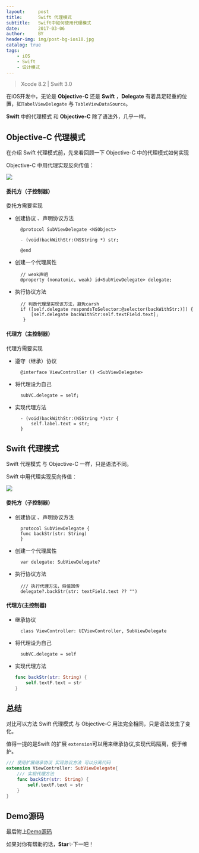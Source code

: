 ```yaml
---
layout:     post
title:      Swift 代理模式
subtitle:   Swift中如何使用代理模式
date:       2017-03-06
author:     BY
header-img: img/post-bg-ios10.jpg
catalog: true
tags:
    - iOS
    - Swift
    - 设计模式
---
```


> Xcode 8.2 | Swift 3.0

在iOS开发中，无论是 **Objective-C** 还是 **Swift** ，**Delegate** 有着具足轻重的位置，如`TabelViewDelegate` 与 `TableViewDataSource`。

**Swift** 中的代理模式 和 **Objective-C** 除了语法外，几乎一样。

## Objective-C 代理模式

在介绍 Swift 代理模式前，先来看回顾一下 Objective-C 中的代理模式如何实现

Objective-C 中用代理实现反向传值：

![](https://ww4.sinaimg.cn/large/006tKfTcgy1fdd51zf5cwg307i0dck3f.gif)

#### 委托方（子控制器）

委托方需要实现

- 创建协议 、声明协议方法

		@protocol SubViewDelegate <NSObject>
		
		- (void)backWithStr:(NSString *) str;

		@end
- 创建一个代理属性

		// weak声明
		@property (nonatomic, weak) id<SubViewDelegate> delegate;
- 执行协议方法

		// 判断代理是实现该方法，避免carsh
    	if ([self.delegate respondsToSelector:@selector(backWithStr:)]) {
         	[self.delegate backWithStr:self.textField.text];
         }


#### 代理方（主控制器）
代理方需要实现

- 遵守（继承）协议

		@interface ViewController () <SubViewDelegate>
- 将代理设为自己

		subVC.delegate = self;
- 实现代理方法

		- (void)backWithStr:(NSString *)str {
	    	self.label.text = str;
		}

## Swift 代理模式

Swift 代理模式 与 Objective-C 一样，只是语法不同。

Swift 中用代理实现反向传值：

![](https://ww1.sinaimg.cn/large/006tKfTcgy1fdd5oi9048g307i0dc7co.gif)

#### 委托方（子控制器）

- 创建协议 、声明协议方法

		protocol SubViewDelegate {
	    func backStr(str: String)
		}	
- 创建一个代理属性

		var delegate: SubViewDelegate?
- 执行协议方法

		/// 执行代理方法，将值回传
        delegate?.backStr(str: textField.text ?? "")
        
#### 代理方(主控制器)
- 继承协议

		class ViewController: UIViewController, SubViewDelegate
- 将代理设为自己

		subVC.delegate = self
		
- 实现代理方法

	```swift
	func backStr(str: String) {
        self.textF.text = str
    }
    ```
    
    
## 总结

对比可以方法 Swift 代理模式 与 Objective-C 用法完全相同，只是语法发生了变化。

值得一提的是Swift 的扩展 `extension`可以用来继承协议,实现代码隔离，便于维护。

```swift
/// 使用扩展继承协议 实现协议方法 可以分离代码
extension ViewController: SubViewDelegate{
    /// 实现代理方法
    func backStr(str: String) {
        self.textF.text = str
    }
}
```


## Demo源码

最后附上[Demo源码](https://github.com/qiubaiying/iOS-Delegate_Demo)

如果对你有帮助的话，**Star**✨下一吧！



